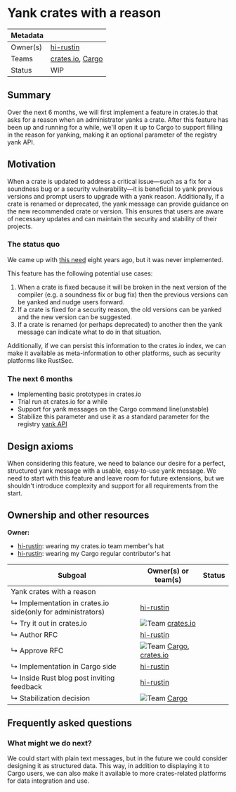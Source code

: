 # Yank crates with a reason

| Metadata |                      |
| -------- | -------------------- |
| Owner(s) | [hi-rustin]          |
| Teams    | [crates.io], [Cargo] |
| Status   | WIP                  |

[hi-rustin]: https://github.com/hi-rustin
[Cargo]: https://www.rust-lang.org/governance/teams/dev-tools#team-cargo
[crates.io]: https://www.rust-lang.org/governance/teams/dev-tools#team-crates-io

## Summary

Over the next 6 months, we will first implement a feature in crates.io that asks for a reason when an administrator yanks a crate. After this feature has been up and running for a while, we'll open it up to Cargo to support filling in the reason for yanking, making it an optional parameter of the registry yank API.

## Motivation

When a crate is updated to address a critical issue—such as a fix for a soundness bug or a security vulnerability—it is beneficial to yank previous versions and prompt users to upgrade with a yank reason. Additionally, if a crate is renamed or deprecated, the yank message can provide guidance on the new recommended crate or version. This ensures that users are aware of necessary updates and can maintain the security and stability of their projects.

### The status quo

We came up with [this need](https://github.com/rust-lang/cargo/issues/2608) eight years ago, but it was never implemented.

This feature has the following potential use cases:

1. When a crate is fixed because it will be broken in the next version of the compiler (e.g. a soundness fix or bug fix) then the previous versions can be yanked and nudge users forward.
2. If a crate is fixed for a security reason, the old versions can be yanked and the new version can be suggested.
3. If a crate is renamed (or perhaps deprecated) to another then the yank message can indicate what to do in that situation.

Additionally, if we can persist this information to the crates.io index, we can make it available as meta-information to other platforms, such as security platforms like RustSec.


### The next 6 months

* Implementing basic prototypes in crates.io
* Trial run at crates.io for a while
* Support for yank messages on the Cargo command line(unstable)
* Stabilize this parameter and use it as a standard parameter for the registry [yank API]

[yank API]: https://doc.rust-lang.org/cargo/reference/registry-web-api.html#yank

## Design axioms

When considering this feature, we need to balance our desire for a perfect, structured yank message with a usable, easy-to-use yank message. We need to start with this feature and leave room for future extensions, but we shouldn't introduce complexity and support for all requirements from the start.

## Ownership and other resources

**Owner:**

* [hi-rustin]: wearing my crates.io team member's hat
* [hi-rustin]: wearing my Cargo regular contributor's hat

| Subgoal                                                     | Owner(s) or team(s)            | Status |
| ----------------------------------------------------------- | ------------------------------ | ------ |
| Yank crates with a reason                                   |                                |        |
| ↳ Implementation in crates.io side(only for administrators) | [hi-rustin]                    |        |
| ↳ Try it out in crates.io                                   | ![Team][] [crates.io]          |        |
| ↳ Author RFC                                                | [hi-rustin]                    |        |
| ↳ Approve RFC                                               | ![Team][] [Cargo], [crates.io] |        |
| ↳ Implementation in Cargo side                              | [hi-rustin]                    |        |
| ↳ Inside Rust blog post inviting feedback                   | [hi-rustin]                    |        |
| ↳ Stabilization decision                                    | ![Team][] [Cargo]              |        |

[TBD]: https://img.shields.io/badge/TBD-red
[Team]: https://img.shields.io/badge/Team%20ask-red

## Frequently asked questions

### What might we do next?

We could start with plain text messages, but in the future we could consider designing it as structured data. This way, in addition to displaying it to Cargo users, we can also make it available to more crates-related platforms for data integration and use.
